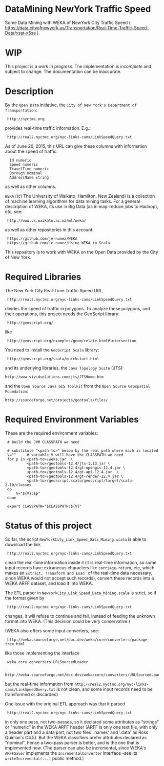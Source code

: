 # DataMining NewYork Traffic Speed

Some Data Mining with WEKA of NewYork City Traffic Speed
( https://data.cityofnewyork.us/Transportation/Real-Time-Traffic-Speed-Data/xsat-x5sa )

# WIP

This project is a *work in progress*. The implementation is *incomplete* and
subject to change. The documentation can be inaccurate.

# Description

By the `Open Data` initiative, the `City of New York's Department of
Transportation`:

     http://nyctmc.org

provides real-time traffic information. E.g.:

     http://real2.nyctmc.org/nyc-links-cams/LinkSpeedQuery.txt

As of June 26, 2015, this URL can give these columns with information
about the speed of traffic:

      Id numeric
      Speed numeric
      TravelTime numeric
      Borough nominal
      AddressName string

as well as other columns.

`WEKA` ((c) The University of Waikato, Hamilton, New Zealand) is a collection
of machine learning algorithms for data mining tasks. For a general
description of WEKA, its use in Big Data (as in map-reduce jobs to Hadoop),
etc, see:

     http://www.cs.waikato.ac.nz/ml/weka/

as well as other repositories in this account:

     https://github.com/je-nunez/WEKA
     https://github.com/je-nunez/Using_WEKA_in_Scala

This repository is to work with WEKA on the Open Data provided by the City of
New York.

# Required Libraries

The New York City Real-Time Traffic Speed URL,

     http://real2.nyctmc.org/nyc-links-cams/LinkSpeedQuery.txt

divides the speed of traffic in polygons. To analyze these polygons, and their
operations, this project needs the GeoScript library:

     http://geoscript.org/

like

     http://geoscript.org/examples/geom/relate.html#intersection

You need to install the `GeoScript Scala` library:

     http://geoscript.org/scala/quickstart.html

and its underlying libraries, the `Java Topology Suite` (JTS):

    http://www.vividsolutions.com/jts/JTSHome.htm

and the `Open Source Java GIS Toolkit` from the `Open Source
Geospatial Foundation`:

    http://sourceforge.net/projects/geotools/files/

# Required Environment Variables

These are the required environment variables:

     # build the JVM CLASSPATH we need
      
     # substitute "<path-to>" below by the real path where each is located
     V=""     # variable V will have the CLASSPATH we need
     for p in <path-to>/weka.jar  \
              <path-to>/geotools-12.4/jts-1.13.jar \
              <path-to>/geotools-12.4/gt-opengis-12.4.jar \
              <path-to>/geotools-12.4/gt-api-12.4.jar  \
              <path-to>/geotools-12.4/gt-render-12.4.jar \
              <path-to>/geoscript.scala/geoscript/target/scala-2.10/classes
     do
         V="${V}:$p"
     done
      
     export CLASSPATH="$CLASSPATH:${V}"

# Status of this project

So far, the script `NewYorkCity_Link_Speed_Data_Mining.scala` is able to
download the link

     http://real2.nyctmc.org/nyc-links-cams/LinkSpeedQuery.txt

clean the real-time information inside it (it is real-time information, so some
input records have extraneous characters like `carriage-return`, etc, which
makes an `Extract, Transform and Load ` of the real-time data necessary, since
WEKA would not accept such records), convert these records into a WEKA ARFF
dataset, and load it into WEKA.

The ETL parser in `NewYorkCity_Link_Speed_Data_Mining.scala` is strict, so if
the format given by

     http://real2.nyctmc.org/nyc-links-cams/LinkSpeedQuery.txt

changes, it will refuse to continue and fail, instead of feeding the unknown
format into WEKA. (This decision could be very conservative.)

(WEKA also offers some input converters, see:

     http://weka.sourceforge.net/doc.dev/weka/core/converters/package-tree.html

like those implementing the interface

     weka.core.converters.URLSourcedLoader
      
     http://weka.sourceforge.net/doc.dev/weka/core/converters/URLSourcedLoader.html

but the real-time information from
`http://real2.nyctmc.org/nyc-links-cams/LinkSpeedQuery.txt` is not clean,
and some input records need to be transformed or discarded)

One issue with the original ETL approach was that it parsed

     http://real2.nyctmc.org/nyc-links-cams/LinkSpeedQuery.txt

in only one pass, not two-passes, so it declared some attributes as "strings"
or "numeric" in the WEKA ARFF header (ARFF is only one text file, with only a
header part and a data part, not two files '.names' and '.data' as Ross Quinlan's
C4.5). But the WEKA classifiers prefer attributes declared as "nominal", hence a
two-pass parser is better, and is the one that is implemented now. (The parser
can also be incremental, since WEKA's `ARFFSaver` implements the
`IncrementalConverter` interface -see its `writeIncremental(...)` public method.)

